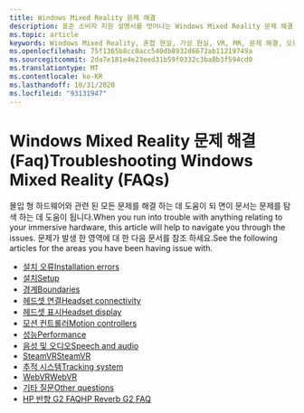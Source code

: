 ```yaml
---
title: Windows Mixed Reality 문제 해결
description: 표준 소비자 지원 설명서를 벗어나는 Windows Mixed Reality 문제 해결.
ms.topic: article
keywords: Windows Mixed Reality, 혼합 현실, 가상 현실, VR, MR, 문제 해결, 오류, 도움말, 지원
ms.openlocfilehash: 75f1365b8cc0acc540db8932d6672ab11219749a
ms.sourcegitcommit: 2da7e181e4e23eed31b59f0332c3ba8b3f594cd0
ms.translationtype: MT
ms.contentlocale: ko-KR
ms.lasthandoff: 10/31/2020
ms.locfileid: "93131947"
---
```

# <a name="troubleshooting-windows-mixed-reality-faqs"></a><span data-ttu-id="fc046-104">Windows Mixed Reality 문제 해결 (Faq)</span><span class="sxs-lookup"><span data-stu-id="fc046-104">Troubleshooting Windows Mixed Reality (FAQs)</span></span>

<span data-ttu-id="fc046-105">몰입 형 하드웨어와 관련 된 모든 문제를 해결 하는 데 도움이 되 면이 문서는 문제를 탐색 하는 데 도움이 됩니다.</span><span class="sxs-lookup"><span data-stu-id="fc046-105">When you run into trouble with anything relating to your immersive hardware, this article will help to navigate you through the issues.</span></span>
<span data-ttu-id="fc046-106">문제가 발생 한 영역에 대 한 다음 문서를 참조 하세요.</span><span class="sxs-lookup"><span data-stu-id="fc046-106">See the following articles for the areas you have been having issue with.</span></span>

- [<span data-ttu-id="fc046-107">설치 오류</span><span class="sxs-lookup"><span data-stu-id="fc046-107">Installation errors</span></span>](installation_errors.md)
- [<span data-ttu-id="fc046-108">설치</span><span class="sxs-lookup"><span data-stu-id="fc046-108">Setup</span></span>](wmr-setup-faq.md)
- [<span data-ttu-id="fc046-109">경계</span><span class="sxs-lookup"><span data-stu-id="fc046-109">Boundaries</span></span>](boundary-questions.md)
- [<span data-ttu-id="fc046-110">헤드셋 연결</span><span class="sxs-lookup"><span data-stu-id="fc046-110">Headset connectivity</span></span>](headset-connectivity.md)
- [<span data-ttu-id="fc046-111">헤드셋 표시</span><span class="sxs-lookup"><span data-stu-id="fc046-111">Headset display</span></span>](headset-display.md)
- [<span data-ttu-id="fc046-112">모션 컨트롤러</span><span class="sxs-lookup"><span data-stu-id="fc046-112">Motion controllers</span></span>](motion-controller-problems.md)
- [<span data-ttu-id="fc046-113">성능</span><span class="sxs-lookup"><span data-stu-id="fc046-113">Performance</span></span>](performance-questions.md)
- [<span data-ttu-id="fc046-114">음성 및 오디오</span><span class="sxs-lookup"><span data-stu-id="fc046-114">Speech and audio</span></span>](speech-and-audio.md)
- [<span data-ttu-id="fc046-115">SteamVR</span><span class="sxs-lookup"><span data-stu-id="fc046-115">SteamVR</span></span>](steamvr-questions.md)
- [<span data-ttu-id="fc046-116">추적 시스템</span><span class="sxs-lookup"><span data-stu-id="fc046-116">Tracking system</span></span>](tracking.md)
- [<span data-ttu-id="fc046-117">WebVR</span><span class="sxs-lookup"><span data-stu-id="fc046-117">WebVR</span></span>](webvr-questions.md)
- [<span data-ttu-id="fc046-118">기타 질문</span><span class="sxs-lookup"><span data-stu-id="fc046-118">Other questions</span></span>](other-questions.md)
- [<span data-ttu-id="fc046-119">HP 반향 G2 FAQ</span><span class="sxs-lookup"><span data-stu-id="fc046-119">HP Reverb G2 FAQ</span></span>](reverbG2-faq.md)